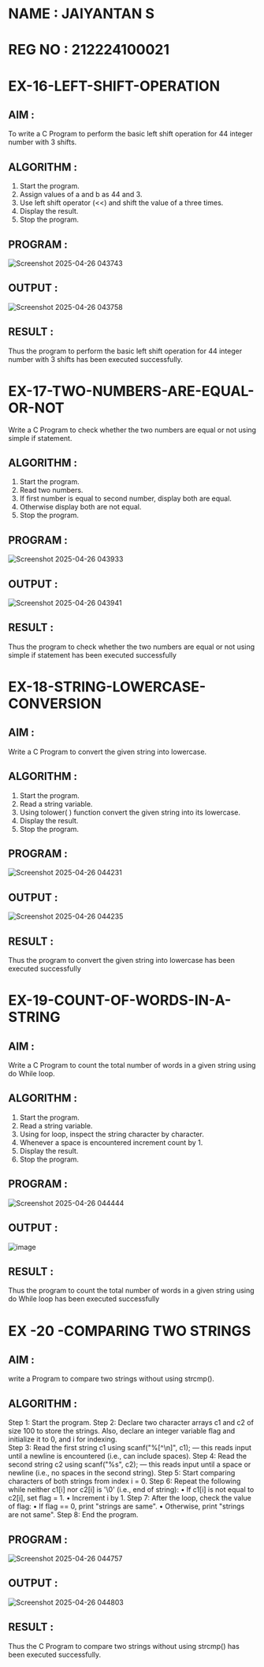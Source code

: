 # NAME : JAIYANTAN S
# REG NO : 212224100021
# EX-16-LEFT-SHIFT-OPERATION
## AIM :
To write a C Program to perform the basic left shift operation for 44 integer number with 3 shifts.

## ALGORITHM :
1.	Start the program.
2.	Assign values of a and b as 44 and 3.
3.	Use left shift operator (<<) and shift the value of a three times.
4.	Display the result.
5.	Stop the program.

## PROGRAM :
![Screenshot 2025-04-26 043743](https://github.com/user-attachments/assets/3255bda7-6003-4b67-9c35-2c4cddff8741)

## OUTPUT :


![Screenshot 2025-04-26 043758](https://github.com/user-attachments/assets/cc1fbce4-6a40-4086-a9a7-9dab22aa8b79)







## RESULT :
Thus the program to perform the basic left shift operation for 44 integer number with 3 shifts has been executed successfully.




 
 


# EX-17-TWO-NUMBERS-ARE-EQUAL-OR-NOT 

Write a C Program to check whether the two numbers are equal or not using simple if statement.

## ALGORITHM :

1.	Start the program.
2.	Read two numbers.
3.	If first number is equal to second number, display both are equal.
4.	Otherwise display both are not equal.
5.	Stop the program.

## PROGRAM :
![Screenshot 2025-04-26 043933](https://github.com/user-attachments/assets/1106a189-8d6b-4020-8cf5-31cd2f4bc33a)


## OUTPUT :
![Screenshot 2025-04-26 043941](https://github.com/user-attachments/assets/899e8857-7e3c-4211-951a-9b91f9f8d405)
     
## RESULT :
 
Thus the program to check whether the two numbers are equal or not using simple if statement has been executed successfully
 
 


# EX-18-STRING-LOWERCASE-CONVERSION
## AIM :
Write a C Program to convert the given string into lowercase.

## ALGORITHM :
1.	Start the program.
2.	Read a string variable.
3.	Using tolower( ) function convert the given string into its lowercase.
4.	Display the result.
5.	Stop the program.

## PROGRAM :
![Screenshot 2025-04-26 044231](https://github.com/user-attachments/assets/04f5ae44-722e-4503-86c5-83d2fb02709e)

## OUTPUT :
![Screenshot 2025-04-26 044235](https://github.com/user-attachments/assets/2a00dc69-7d64-48ba-b72c-40a4181590a8)




## RESULT :
Thus the program to convert the given string into lowercase has been executed successfully
 
 


# EX-19-COUNT-OF-WORDS-IN-A-STRING
## AIM :
Write a C Program to count the total number of words in a given string using do While loop.

## ALGORITHM :
1.	Start the program.
2.	Read a string variable.
3.	Using for loop, inspect the string character by character.
4.	Whenever a space is encountered increment count by 1.
5.	Display the result.
6.	Stop the program.

## PROGRAM :
![Screenshot 2025-04-26 044444](https://github.com/user-attachments/assets/85a97f9a-389e-4182-98b4-26ec3ee9809e)
 
## OUTPUT :

![image](https://github.com/user-attachments/assets/0a85f01d-9223-48a4-867b-45846a3c3931)




## RESULT :
Thus the program to count the total number of words in a given string using do While loop has been executed successfully
 
 


# EX  -20 -COMPARING TWO STRINGS
## AIM :
write a Program to compare two strings without using strcmp().
## ALGORITHM :
Step 1: Start the program.
Step 2: Declare two character arrays c1 and c2 of size 100 to store the strings. Also, declare an integer variable
             flag and initialize it to 0, and i for indexing.      
Step 3: Read the first string c1 using scanf("%[^\n]", c1); — this reads input until a newline is encountered 
            (i.e., can include spaces).
Step 4: Read the second string c2 using scanf("%s", c2); — this reads input until a space or newline (i.e., no 
            spaces in the second string).
Step 5: Start comparing characters of both strings from index i = 0.
Step 6: Repeat the following while neither c1[i] nor c2[i] is '\0' (i.e., end of string):
•	If c1[i] is not equal to c2[i], set flag = 1.
•	Increment i by 1.
Step 7: After the loop, check the value of flag:
•	If flag == 0, print "strings are same".
•	Otherwise, print "strings are not same".
Step 8: End the program.

## PROGRAM :
![Screenshot 2025-04-26 044757](https://github.com/user-attachments/assets/a82c1f7e-4f98-467b-8e04-806ad6b088c0)


## OUTPUT :
 ![Screenshot 2025-04-26 044803](https://github.com/user-attachments/assets/829c9f81-6892-411b-862f-a36fa9b24b06)


## RESULT :
Thus the C Program to compare two strings without using strcmp() has been executed successfully.
